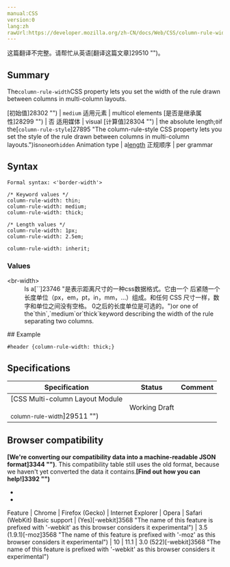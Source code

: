```yaml
---
manual:CSS
version:0
lang:zh
rawUrl:https://developer.mozilla.org/zh-CN/docs/Web/CSS/column-rule-width
---
```




这篇翻译不完整。请帮忙从英语[翻译这篇文章]29510 "")。





## Summary<a name="Summary"></a>


The`column-rule-width`CSS property lets you set the width of the rule drawn between columns in multi-column layouts.


[初始值]28302 "") | `medium` 
适用元素 | multicol elements 
[是否是继承属性]28299 "") | 否 
适用媒体 | visual 
[计算值]28304 "") | the absolute length;`0`if the[`column-rule-style`]27895 "The column-rule-style CSS property lets you set the style of the rule drawn between columns in multi-column layouts.")is`none`or`hidden` 
Animation type | a[length](%4561#Interpolation "Values of the <length> CSS data type are interpolated as real, floating-point numbers.") 
正规顺序 | per grammar 


## Syntax<a name="Syntax"></a>

```
Formal syntax: <'border-width'>

```

```
/* Keyword values */
column-rule-width: thin;
column-rule-width: medium;
column-rule-width: thick;

/* Length values */
column-rule-width: 1px;
column-rule-width: 2.5em;

column-rule-width: inherit;
```

### Values<a name="Values"></a>
<dl><dt id=''>&lt;br-width&gt;</dt><dd>Is a[`<length>`]23746 "是表示距离尺寸的一种css数据格式。它由一个 <number> 后紧随一个长度单位（px，em，pt，in，mm，...）组成。和任何 CSS 尺寸一样，数字和单位之间没有空格。<number> 0之后的长度单位是可选的。")or one of the`thin`,`medium`or`thick`keyword describing the width of the rule separating two columns.</dd></dl>
## Example<a name="Examples"></a>

```
#header {column-rule-width: thick;}
```

## Specifications<a name="Specifications"></a>

Specification | Status | Comment 
 ---  |  ---  |  ---  | 
[CSS Multi-column Layout Module<br></br><small>column-rule-width</small>]29511 "") | Working Draft |  


## Browser compatibility<a name="Browser_compatibility"></a>


**[We&#39;re converting our compatibility data into a machine-readable JSON format]3344 "")**. This compatibility table still uses the old format, because we haven&#39;t yet converted the data it contains.**[Find out how you can help!]3392 "")**


* 
* 

Feature | Chrome | Firefox (Gecko) | Internet Explorer | Opera | Safari (WebKit) 
Basic support | (Yes)[-webkit]3568 "The name of this feature is prefixed with '-webkit' as this browser considers it experimental") | 3.5 (1.9.1)[-moz]3568 "The name of this feature is prefixed with '-moz' as this browser considers it experimental") | 10 | 11.1 | 3.0 (522)[-webkit]3568 "The name of this feature is prefixed with '-webkit' as this browser considers it experimental") 






